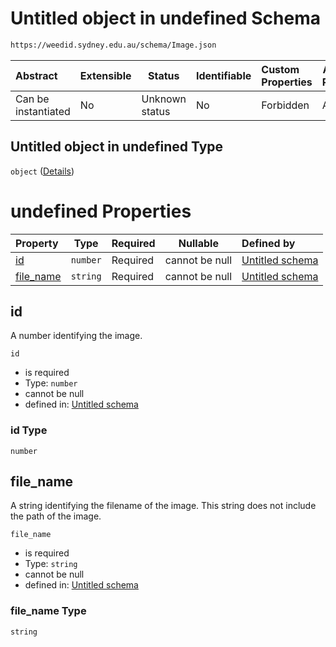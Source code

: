 # Untitled object in undefined Schema

```txt
https://weedid.sydney.edu.au/schema/Image.json
```




| Abstract            | Extensible | Status         | Identifiable | Custom Properties | Additional Properties | Access Restrictions | Defined In                                                    |
| :------------------ | ---------- | -------------- | ------------ | :---------------- | --------------------- | ------------------- | ------------------------------------------------------------- |
| Can be instantiated | No         | Unknown status | No           | Forbidden         | Allowed               | none                | [Image.schema.json](Image.schema.json "open original schema") |

## Untitled object in undefined Type

`object` ([Details](image.md))

# undefined Properties

| Property                | Type     | Required | Nullable       | Defined by                                                                                                                   |
| :---------------------- | -------- | -------- | -------------- | :--------------------------------------------------------------------------------------------------------------------------- |
| [id](#id)               | `number` | Required | cannot be null | [Untitled schema](image-properties-id.md "https&#x3A;//weedid.sydney.edu.au/schema/Image.json#/properties/id")               |
| [file_name](#file_name) | `string` | Required | cannot be null | [Untitled schema](image-properties-file_name.md "https&#x3A;//weedid.sydney.edu.au/schema/Image.json#/properties/file_name") |

## id

A number identifying the image.


`id`

-   is required
-   Type: `number`
-   cannot be null
-   defined in: [Untitled schema](image-properties-id.md "https&#x3A;//weedid.sydney.edu.au/schema/Image.json#/properties/id")

### id Type

`number`

## file_name

A string identifying the filename of the image.
This string does not include the path of the image.


`file_name`

-   is required
-   Type: `string`
-   cannot be null
-   defined in: [Untitled schema](image-properties-file_name.md "https&#x3A;//weedid.sydney.edu.au/schema/Image.json#/properties/file_name")

### file_name Type

`string`

